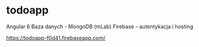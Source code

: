 # todoapp

Angular 6
Baza danych - MongoDB (mLab)
Firebase - autentykacja i hosting

https://todoapp-f0d41.firebaseapp.com/
